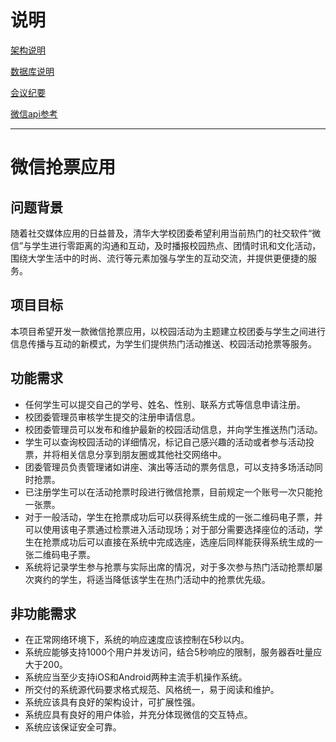 # 说明
[架构说明](https://github.com/Software-Eng-THU-2015/LanxiangElectrician/blob/master/team/framework.md)

[数据库说明](https://github.com/Software-Eng-THU-2015/LanxiangElectrician/blob/master/team/database.md)

[会议纪要](https://github.com/Software-Eng-THU-2015/LanxiangElectrician/blob/master/team/meetings.md)

[微信api参考](https://github.com/Software-Eng-THU-2015/LanxiangElectrician/blob/master/team/wechat_api.md)

-----
# 微信抢票应用

## 问题背景

随着社交媒体应用的日益普及，清华大学校团委希望利用当前热门的社交软件“微信”与学生进行零距离的沟通和互动，及时播报校园热点、团情时讯和文化活动，围绕大学生活中的时尚、流行等元素加强与学生的互动交流，并提供更便捷的服务。

## 项目目标

本项目希望开发一款微信抢票应用，以校园活动为主题建立校团委与学生之间进行信息传播与互动的新模式，为学生们提供热门活动推送、校园活动抢票等服务。

## 功能需求
* 任何学生可以提交自己的学号、姓名、性别、联系方式等信息申请注册。
* 校团委管理员审核学生提交的注册申请信息。
* 校团委管理员可以发布和维护最新的校园活动信息，并向学生推送热门活动。
* 学生可以查询校园活动的详细情况，标记自己感兴趣的活动或者参与活动投票，并将相关信息分享到朋友圈或其他社交网络中。
* 团委管理员负责管理诸如讲座、演出等活动的票务信息，可以支持多场活动同时抢票。
* 已注册学生可以在活动抢票时段进行微信抢票，目前规定一个账号一次只能抢一张票。
* 对于一般活动，学生在抢票成功后可以获得系统生成的一张二维码电子票，并可以使用该电子票通过检票进入活动现场；对于部分需要选择座位的活动，学生在抢票成功后可以直接在系统中完成选座，选座后同样能获得系统生成的一张二维码电子票。
* 系统将记录学生参与抢票与实际出席的情况，对于多次参与热门活动抢票却屡次爽约的学生，将适当降低该学生在热门活动中的抢票优先级。


## 非功能需求
* 在正常网络环境下，系统的响应速度应该控制在5秒以内。
* 系统应能够支持1000个用户并发访问，结合5秒响应的限制，服务器吞吐量应大于200。
* 系统应当至少支持iOS和Android两种主流手机操作系统。
* 所交付的系统源代码要求格式规范、风格统一，易于阅读和维护。
* 系统应该具有良好的架构设计，可扩展性强。
* 系统应具有良好的用户体验，并充分体现微信的交互特点。
* 系统应该保证安全可靠。